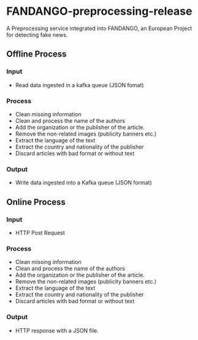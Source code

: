 # FANDANGO-preprocessing-release

A Preprocessing service integrated into FANDANGO, an European Project for detecting fake news.


## Offline Process
### Input

- Read data ingested in a kafka queue (JSON fomat)

### Process

- Clean missing information
- Clean and process the name of the authors
- Add the organization or the publisher of the article.
- Remove the non-related images (publicity banners etc.)
- Extract the language of the text
- Extract the country and nationality of the publisher
- Discard articles with bad format or without text

### Output

- Write data ingested into a Kafka queue (JSON format)

## Online Process 

### Input

- HTTP Post Request

### Process

- Clean missing information
- Clean and process the name of the authors
- Add the organization or the publisher of the article.
- Remove the non-related images (publicity banners etc.)
- Extract the language of the text
- Extract the country and nationality of the publisher
- Discard articles with bad format or without text

### Output

- HTTP response with a JSON file.